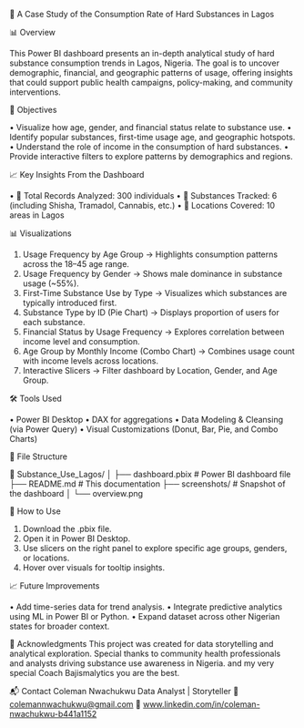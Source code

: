 🚨 A Case Study of the Consumption Rate of Hard Substances in Lagos

📊 Overview

This Power BI dashboard presents an in-depth analytical study of hard substance consumption trends in Lagos, Nigeria. The goal is to uncover demographic, financial, and geographic patterns of usage, offering insights that could support public health campaigns, policy-making, and community interventions.


📌 Objectives

•	Visualize how age, gender, and financial status relate to substance use.
•	Identify popular substances, first-time usage age, and geographic hotspots.
•	Understand the role of income in the consumption of hard substances.
•	Provide interactive filters to explore patterns by demographics and regions.

📈 Key Insights From the Dashboard

•	🔹 Total Records Analyzed: 300 individuals
•	🔹 Substances Tracked: 6 (including Shisha, Tramadol, Cannabis, etc.)
•	🔹 Locations Covered: 10 areas in Lagos

📊 Visualizations

1.	Usage Frequency by Age Group
→ Highlights consumption patterns across the 18–45 age range.
2.	Usage Frequency by Gender
→ Shows male dominance in substance usage (~55%).
3.	First-Time Substance Use by Type
→ Visualizes which substances are typically introduced first.
4.	Substance Type by ID (Pie Chart)
→ Displays proportion of users for each substance.
5.	Financial Status by Usage Frequency
→ Explores correlation between income level and consumption.
6.	Age Group by Monthly Income (Combo Chart)
→ Combines usage count with income levels across locations.
7.	Interactive Slicers
→ Filter dashboard by Location, Gender, and Age Group.

🛠️ Tools Used

•	Power BI Desktop
•	DAX for aggregations
•	Data Modeling & Cleansing (via Power Query)
•	Visual Customizations (Donut, Bar, Pie, and Combo Charts)

📂 File Structure

📁 Substance_Use_Lagos/
│
├── dashboard.pbix              # Power BI dashboard file
├── README.md                   # This documentation
├── screenshots/                # Snapshot of the dashboard
│   └── overview.png

📌 How to Use

1.	Download the .pbix file.
2.	Open it in Power BI Desktop.
3.	Use slicers on the right panel to explore specific age groups, genders, or locations.
4.	Hover over visuals for tooltip insights.

📈 Future Improvements

•	Add time-series data for trend analysis.
•	Integrate predictive analytics using ML in Power BI or Python.
•	Expand dataset across other Nigerian states for broader context.

🤝 Acknowledgments
This project was created for data storytelling and analytical exploration. 
Special thanks to community health professionals and analysts driving substance use awareness in Nigeria.
and my very special Coach Bajismalytics you are the best.

📬 Contact
Coleman Nwachukwu
Data Analyst | Storyteller
📧 colemannwachukwu@gmail.com
🔗 www.linkedin.com/in/coleman-nwachukwu-b441a1152






